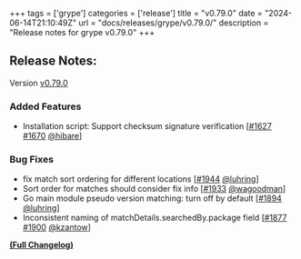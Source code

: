 +++
tags = ['grype']
categories = ['release']
title = "v0.79.0"
date = "2024-06-14T21:10:49Z"
url = "docs/releases/grype/v0.79.0/"
description = "Release notes for grype v0.79.0"
+++

## Release Notes:
Version [v0.79.0](https://github.com/anchore/grype/releases/tag/v0.79.0)

### Added Features

- Installation script: Support checksum signature verification [[#1627](https://github.com/anchore/grype/issues/1627) [#1670](https://github.com/anchore/grype/pull/1670) [@hibare](https://github.com/hibare)]

### Bug Fixes

- fix match sort ordering for different locations [[#1944](https://github.com/anchore/grype/pull/1944) [@luhring](https://github.com/luhring)]
- Sort order for matches should consider fix info [[#1933](https://github.com/anchore/grype/pull/1933) [@wagoodman](https://github.com/wagoodman)]
- Go main module pseudo version matching: turn off by default [[#1894](https://github.com/anchore/grype/pull/1894) [@luhring](https://github.com/luhring)]
- Inconsistent naming of matchDetails.searchedBy.package field [[#1877](https://github.com/anchore/grype/issues/1877) [#1900](https://github.com/anchore/grype/pull/1900) [@kzantow](https://github.com/kzantow)]

**[(Full Changelog)](https://github.com/anchore/grype/compare/v0.78.0...v0.79.0)**
